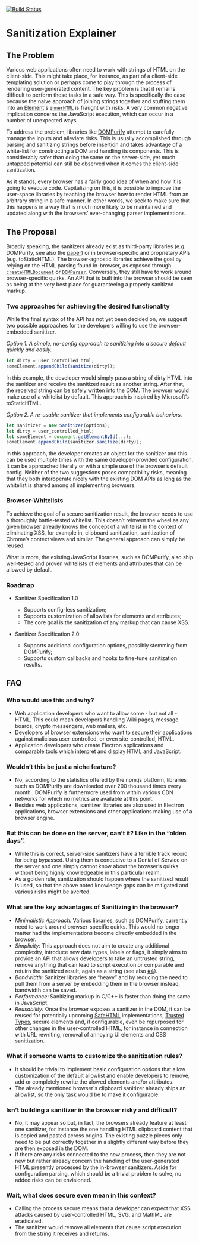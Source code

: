 [![Build Status](https://travis-ci.org/WICG/purification.svg?branch=master)](https://travis-ci.org/WICG/purification)

# Sanitization Explainer

## The Problem

Various web applications often need to work with strings of HTML on the client-side. This might take place, for instance, as part of a client-side templating solution or perhaps come to play through the process of rendering user-generated content. The key problem is that it remains difficult to perform these tasks in a safe way. This is specifically the case because the naive approach of joining strings together and stuffing them into an [Element](https://dom.spec.whatwg.org/#element)'s [`innerHTML`](https://w3c.github.io/DOM-Parsing/#widl-Element-innerHTML) is fraught with risks. A very common negative implication concerns the JavaScript execution, which can occur in a number of unexpected ways.

To address the problem, libraries like [DOMPurify](https://github.com/cure53/DOMPurify) attempt to carefully manage the inputs and alleviate risks. This is usually accomplished through parsing and sanitizing strings before insertion and takes advantage of a white-list for constructing a DOM and handling its components. This is considerably safer than doing the same on the server-side, yet much untapped potential can still be observed when it comes the client-side sanitization.

As it stands, every browser has a fairly good idea of when and how it is going to execute code. Capitalizing on this, it is possible to improve the user-space libraries by teaching the browser how to render HTML from an arbitrary string in a safe manner. In other words, we seek to make sure that this happens in a way that is much more likely to be maintained and updated along with the browsers’ ever-changing parser implementations.

## The Proposal

Broadly speaking, the sanitizers already exist as third-party libraries (e.g. DOMPurify, see also the [paper](https://www.researchgate.net/publication/319071617_DOMPurify_Client-Side_Protection_Against_XSS_and_Markup_Injection)) or in browser-specific and proprietary APIs (e.g. toStaticHTML). The browser-agnostic libraries achieve the goal by relying on the HTML parsing found in-browser, as exposed through [`createHTMLDocument`](https://developer.mozilla.org/en-US/docs/Web/API/DOMImplementation/createHTMLDocument) or [`DOMParser`](https://developer.mozilla.org/en-US/docs/DOM/DOMParser). Conversely, they still have to work around browser-specific quirks. An API that is built into the browser should be seen as being at the very best place for guaranteeing a properly sanitized markup. 

### Two approaches for achieving the desired functionality

While the final syntax of the API has not yet been decided on, we suggest two possible approaches for the developers willing to use the browser-embedded sanitizer.

*Option 1. A simple, no-config approach to sanitizing into a secure default quickly and easily.*

```javascript
let dirty = user_controlled_html;
someElement.appendChild(sanitize(dirty));
```

In this example, the developer would simply pass a string of dirty HTML into the sanitizer and receive the sanitized result as another string. After that, the received string can be safely written into the DOM. The browser would make use of a whitelist by default. This approach is inspired by Microsoft’s toStaticHTML.

*Option 2. A re-usable sanitizer that implements configurable behaviors.*

```javascript
let sanitizer = new Sanitizer(options);
let dirty = user_controlled_html;
let someElement = document.getElementById(...);
someElement.appendChild(sanitizer.sanitize(dirty));
```

In this approach, the developer creates an object for the sanitizer and this can be used multiple times with the same developer-provided configuration. It can be approached literally or with a simple use of the browser’s default config. Neither of the two suggestions poses compatibility risks, meaning that they both interoperate nicely with the existing DOM APIs as long as the whitelist is shared among all implementing browsers.

### Browser-Whitelists

To achieve the goal of a secure sanitization result, the browser needs to use a thoroughly battle-tested whitelist. This doesn’t reinvent the wheel as any given browser already knows the concept of a whitelist in the context of eliminating XSS, for example in, clipboard sanitization, sanitization of Chrome’s context views and similar. The general approach can simply be reused. 

What is more, the existing JavaScript libraries, such as DOMPurify, also ship well-tested and proven whitelists of elements and attributes that can be allowed by default.

### Roadmap

* Sanitizer Specification 1.0
  * Supports config-less sanitization;
  * Supports customization of allowlists for elements and attributes;
  * The core goal is the sanitization of any markup that can cause XSS.

* Sanitizer Specification 2.0
  * Supports additional configuration options, possibly stemming from DOMPurify;
  * Supports custom callbacks and hooks to fine-tune sanitization results.

## FAQ

### Who would use this and why?
* Web application developers who want to allow some - but not all - HTML. This could mean developers handling Wiki pages, message boards, crypto messengers, web mailers, etc. 
* Developers of browser extensions who want to secure their applications against malicious user-controlled, or even site-controlled, HTML.
* Application developers who create Electron applications and comparable tools which interpret and display HTML and JavaScript.

### Wouldn’t this be just a niche feature?
* No, according to the statistics offered by the npm.js platform, libraries such as DOMPurify are downloaded over 200 thousand times every month . DOMPurify is furthermore used from within various CDN networks for which no metrics are available at this point.
* Besides web applications, sanitizer libraries are also used in Electron applications, browser extensions and other applications making use of a browser engine.

### But this can be done on the server, can’t it? Like in the “olden days”.
* While this is correct, server-side sanitizers have a terrible track record for being bypassed. Using them is conducive to a Denial of Service on the server and one simply cannot know about the browser’s quirks without being highly knowledgeable in this particular realm. 
* As a golden rule, sanitization should happen where the sanitized result is used, so that the above noted knowledge gaps can be mitigated and various risks might be averted.

### What are the key advantages of Sanitizing in the browser?
* *Minimalistic Approach:* Various libraries, such as DOMPurify, currently need to work around browser-specific quirks. This would no longer matter had the implementations become directly embedded in the browser.
* *Simplicity:* This approach does not aim to create any additional complexity, introduce new data types, labels or flags, it simply aims to provide an API that allows developers to take an untrusted string, remove anything that can lead to script execution or comparable and retuirn the sanitized result, again as a string (see also [#4](https://github.com/WICG/purification/issues/4)).
* *Bandwidth:* Sanitizer libraries are “heavy” and by reducing the need to pull them from a server by embedding them in the browser instead, bandwidth can be saved.
* *Performance:* Sanitizing markup in C/C++ is faster than doing the same in JavaScript.
* *Reusability:* Once the browser exposes a sanitizer in the DOM, it can be reused for potentially upcoming [SafeHTML](https://lists.w3.org/Archives/Public/public-webappsec/2016Jan/0113.html) implementations, [Trusted Types](https://github.com/WICG/trusted-types), secure elements and, if configurable, even be repurposed for other changes in the user-controlled HTML, for instance in connection with URL rewriting, removal of annoying UI elements and CSS sanitization.

### What if someone wants to customize the sanitization rules?
* It should be trivial to implement basic configuration options that allow customization of the default allowlist and enable developers to remove, add or completely rewrite the alowed elements and/or attributes.
* The already mentioned browser's clipboard sanitizer already ships an allowlist, so the only task would be to make it configurable.

### Isn’t building a sanitizer in the browser risky and difficult?
* No, it may appear so but, in fact, the browsers already feature at least one sanitizer, for instance the one handling HTML clipboard content that is copied and pasted across origins. The existing puzzle pieces only need to be put correctly together in a slightly different way before they are then exposed in the DOM.
* If there are any risks connected to the new process, then they are not new but rather already concern the handling of the user-generated HTML presently processed by the in-browser sanitizers. Aside for configuration parsing, which should be a trivial problem to solve, no added risks can be envisioned.

### Wait, what does secure even mean in this context?
* Calling the process secure means that a developer can expect that XSS attacks caused by user-controlled HTML, SVG, and MathML are eradicated. 
* The sanitizer would remove all elements that cause script execution from the string it receives and returns.

